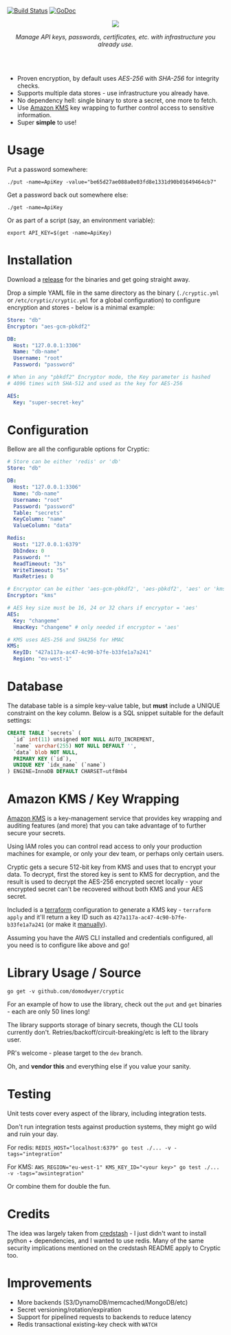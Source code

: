 [![Build Status](https://travis-ci.org/domodwyer/cryptic.svg?branch=master)](https://travis-ci.org/domodwyer/cryptic) [![GoDoc](https://godoc.org/github.com/domodwyer/cryptic?status.svg)](https://godoc.org/github.com/domodwyer/cryptic)

<p align="center">
<img src="https://assets.itsallbroken.com/github/cryptic-header.png" />
</p>
<p align="center">
<em>Manage API keys, passwords, certificates, etc. with infrastructure you already use.</em>
</p>
<br /><br />

- Proven encryption, by default uses *AES-256* with *SHA-256* for integrity checks.
- Supports multiple data stores - use infrastructure you already have.
- No dependency hell: single binary to store a secret, one more to fetch.
- Use [Amazon KMS](https://aws.amazon.com/kms/) key wrapping to further control access to sensitive information.
- Super **simple** to use!

# Usage
Put a password somewhere:
```
./put -name=ApiKey -value="be65d27ae088a0e03fd8e1331d90b01649464cb7"
```

Get a password back out somewhere else:
```
./get -name=ApiKey
```

Or as part of a script (say, an environment variable):
```
export API_KEY=$(get -name=ApiKey)
```

# Installation
Download a [release](https://github.com/domodwyer/cryptic/releases) for the binaries and get going straight away.

Drop a simple YAML file in the same directory as the binary (`./cryptic.yml` or `/etc/cryptic/cryptic.yml`  for a global configuration) to configure encryption and stores - below is a minimal example:

```yml
Store: "db"
Encryptor: "aes-gcm-pbkdf2"

DB:
  Host: "127.0.0.1:3306"
  Name: "db-name"
  Username: "root"
  Password: "password"

# When in any "pbkdf2" Encryptor mode, the Key parameter is hashed
# 4096 times with SHA-512 and used as the key for AES-256

AES:
  Key: "super-secret-key" 
```

# Configuration
Bellow are all the configurable options for Cryptic:
```yml
# Store can be either 'redis' or 'db'
Store: "db"

DB:
  Host: "127.0.0.1:3306"
  Name: "db-name"
  Username: "root"
  Password: "password"
  Table: "secrets"
  KeyColumn: "name"
  ValueColumn: "data"

Redis:
  Host: "127.0.0.1:6379"
  DbIndex: 0
  Password: ""
  ReadTimeout: "3s"
  WriteTimeout: "5s"
  MaxRetries: 0

# Encryptor can be either 'aes-gcm-pbkdf2', 'aes-pbkdf2', 'aes' or 'kms'
Encryptor: "kms"

# AES key size must be 16, 24 or 32 chars if encryptor = 'aes'
AES:
  Key: "changeme"
  HmacKey: "changeme" # only needed if encryptor = 'aes'

# KMS uses AES-256 and SHA256 for HMAC
KMS:
  KeyID: "427a117a-ac47-4c90-b7fe-b33fe1a7a241"
  Region: "eu-west-1"
```

# Database

The database table is a simple key-value table, but **must** include a UNIQUE constraint on the key column. Below is a SQL snippet suitable for the default settings:

```sql
CREATE TABLE `secrets` (
  `id` int(11) unsigned NOT NULL AUTO_INCREMENT,
  `name` varchar(255) NOT NULL DEFAULT '',
  `data` blob NOT NULL,
  PRIMARY KEY (`id`),
  UNIQUE KEY `idx_name` (`name`)
) ENGINE=InnoDB DEFAULT CHARSET=utf8mb4
```

# Amazon KMS / Key Wrapping
[Amazon KMS](https://aws.amazon.com/kms/) is a key-management service that provides key wrapping and auditing features (and more) that you can take advantage of to further secure your secrets.

Using IAM roles you can control read access to only your production machines for example, or only your dev team, or perhaps only certain users.

Cryptic gets a secure 512-bit key from KMS and uses that to encrypt your data. To decrypt, first the stored key is sent to KMS for decryption, and the result is used to decrypt the AES-256 encrypted secret locally - your encrypted secret can't be recovered without both KMS and your AES secret.

Included is a [terraform](https://www.terraform.io/) configuration to generate a KMS key - `terraform apply` and it'll return a key ID such as `427a117a-ac47-4c90-b7fe-b33fe1a7a241` (or make it [manually](https://docs.aws.amazon.com/kms/latest/developerguide/create-keys.html)).

Assuming you have the AWS CLI installed and credentials configured, all you need is to configure like above and go!

# Library Usage / Source
```
go get -v github.com/domodwyer/cryptic
```

For an example of how to use the library, check out the `put` and `get` binaries - each are only 50 lines long!

The library supports storage of binary secrets, though the CLI tools currently don't. Retries/backoff/circuit-breaking/etc is left to the library user.

PR's welcome - please target to the `dev` branch.

Oh, and **vendor this** and everything else if you value your sanity.

# Testing
Unit tests cover every aspect of the library, including integration tests.

Don't run integration tests against production systems, they might go wild and ruin your day.

For redis: `REDIS_HOST="localhost:6379" go test ./... -v -tags="integration"`

For KMS: `AWS_REGION="eu-west-1" KMS_KEY_ID="<your key>" go test ./... -v -tags="awsintegration"`

Or combine them for double the fun.

# Credits

The idea was largely taken from [credstash](https://github.com/fugue/credstash) - I just didn't want to install python + dependencies, and I wanted to use redis. Many of the same security implications mentioned on the credstash README apply to Cryptic too.

# Improvements

- More backends (S3/DynamoDB/memcached/MongoDB/etc)
- Secret versioning/rotation/expiration
- Support for pipelined requests to backends to reduce latency
- Redis transactional existing-key check with `WATCH`
